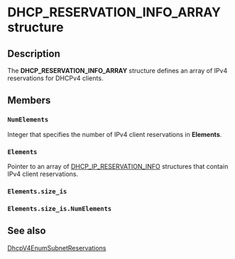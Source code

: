 # DHCP_RESERVATION_INFO_ARRAY structure

## Description

The **DHCP_RESERVATION_INFO_ARRAY** structure defines an array of IPv4 reservations for DHCPv4 clients.

## Members

### `NumElements`

Integer that specifies the number of IPv4 client reservations in **Elements**.

### `Elements`

Pointer to an array of [DHCP_IP_RESERVATION_INFO](https://learn.microsoft.com/windows/desktop/api/dhcpsapi/ns-dhcpsapi-dhcp_ip_reservation_info) structures that contain IPv4 client reservations.

### `Elements.size_is`

### `Elements.size_is.NumElements`

## See also

[DhcpV4EnumSubnetReservations](https://learn.microsoft.com/previous-versions/windows/desktop/api/dhcpsapi/nf-dhcpsapi-dhcpv4enumsubnetreservations)